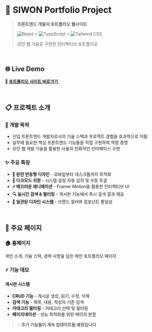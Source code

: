 # 🚀 **SIWON Portfolio Project**

> **프론트엔드 개발자 포트폴리오 웹사이트**
>
> ![React](https://img.shields.io/badge/React-19.1.0-61DAFB?logo=react&logoColor=white) > ![TypeScript](https://img.shields.io/badge/TypeScript-5.8.3-3178C6?logo=typescript&logoColor=white) > ![Tailwind CSS](https://img.shields.io/badge/Tailwind_CSS-4.1.7-06B6D4?logo=tailwindcss&logoColor=white)
>
> 모던 웹 기술로 구현한 인터랙티브 포트폴리오

<br>

## 🌐 **Live Demo**

**🔗 [포트폴리오 사이트 바로가기](https://your-site-name.netlify.app)**

<br>

## 📋 **프로젝트 소개**

### **🎯 개발 목적**

- 신입 프론트엔드 개발자로서의 기술 스택과 프로젝트 경험을 효과적으로 어필
- 실무에 필요한 핵심 프론트엔드 기능들을 직접 구현하여 역량 증명
- 모던 웹 개발 기술을 활용한 사용자 친화적인 인터페이스 구현

### **✨ 주요 특징**

- **📱 완전 반응형 디자인** - 모바일부터 데스크톱까지 최적화
- **🌙 다크모드 지원** - 시스템 설정 자동 감지 및 수동 토글
- **⚡ 매끄러운 애니메이션** - Framer Motion을 활용한 인터랙티브 UI
- **🔍 실시간 검색 & 필터링** - 게시판 기능에서 즉시 검색 결과 제공
- **🎨 일관된 디자인 시스템** - 브랜드 컬러와 컴포넌트 통일성

<br>

## 🎨 **주요 페이지**

### **🏠 홈페이지**

개인 소개, 기술 스택, 경력 사항을 담은 메인 포트폴리오 페이지

### **⚡ 기능 데모**

#### **게시판 시스템**

- **CRUD 기능** - 게시글 생성, 읽기, 수정, 삭제
- **검색 기능** - 제목, 내용, 작성자 기준 검색
- **카테고리 필터링** - 카테고리 선택 및 필터링
- **페이지네이션** - 성능 최적화를 위한 페이지 분할

> 💡 **추가 기능들이 계속 업데이트될 예정입니다**

<br>
